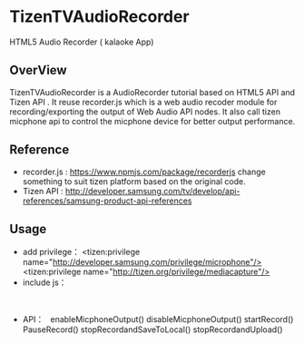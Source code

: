 # TizenTVAudioRecorder

HTML5 Audio Recorder ( kalaoke App)

## OverView

TizenTVAudioRecorder is a AudioRecorder tutorial based on HTML5 API and Tizen API .
It reuse recorder.js which is a web audio recoder module for recording/exporting the output of Web Audio API nodes.
It also call tizen micphone api to control the micphone device for better output performance.

## Reference

- recorder.js : 
  https://www.npmjs.com/package/recorderjs
  change something to suit tizen platform based on the original code.
- Tizen API : 
  http://developer.samsung.com/tv/develop/api-references/samsung-product-api-references
  
## Usage

- add privilege：
   <tizen:privilege name="http://developer.samsung.com/privilege/microphone"/>
   <tizen:privilege name="http://tizen.org/privilege/mediacapture"/>
- include js：
   <script src="micphone/getMicrophones.js"></script>
   <script src="micphone/recorderjs/recorder.js"></script>
   <script src="micphone/recorderjs/recorderWorker.js"></script>
- API：
   enableMicphoneOutput()
   disableMicphoneOutput()
   startRecord()
   PauseRecord()
   stopRecordandSaveToLocal()
   stopRecordandUpload()
 
   
